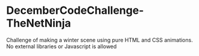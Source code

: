# DecemberCodeChallenge-TheNetNinja
Challenge of making a winter scene using pure HTML and CSS animations. No external libraries or Javascript is allowed
